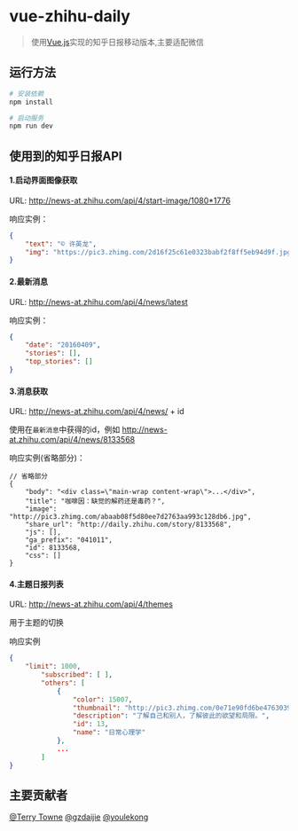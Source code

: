 # vue-zhihu-daily

> 使用[Vue.js](https://github.com/vuejs/vue)实现的知乎日报移动版本,主要适配微信

## 运行方法
```bash
# 安装依赖
npm install

# 启动服务
npm run dev
```

## 使用到的知乎日报API
#### 1.启动界面图像获取

URL: http://news-at.zhihu.com/api/4/start-image/1080*1776

响应实例：
```json
{
    "text": "© 许英龙",
    "img": "https://pic3.zhimg.com/2d16f25c61e0323babf2f8ff5eb94d9f.jpg"
}
```

####  2.最新消息

URL: http://news-at.zhihu.com/api/4/news/latest

响应实例：
```json
{
    "date": "20160409",
    "stories": [],
    "top_stories": []
}
```

####  3.消息获取
URL: http://news-at.zhihu.com/api/4/news/ + id

使用在`最新消息`中获得的id，例如 http://news-at.zhihu.com/api/4/news/8133568

响应实例(省略部分)：
```
// 省略部分
{
    "body": "<div class=\"main-wrap content-wrap\">...</div>",
    "title": "咖啡因：缺觉的解药还是毒药？",
    "image": "http://pic3.zhimg.com/abaab08f5d80ee7d2763aa993c128db6.jpg",
    "share_url": "http://daily.zhihu.com/story/8133568",
    "js": [],
    "ga_prefix": "041011",
    "id": 8133568,
    "css": []
}
```
#### 4.主题日报列表
URL: http://news-at.zhihu.com/api/4/themes

用于主题的切换

响应实例
```JSON
{
    "limit": 1000,
        "subscribed": [ ],
        "others": [
            {
                "color": 15007,
                "thumbnail": "http://pic3.zhimg.com/0e71e90fd6be47630399d63c58beebfc.jpg",
                "description": "了解自己和别人，了解彼此的欲望和局限。",
                "id": 13,
                "name": "日常心理学"
            },
            ...
        ]
}
```

## 主要贡献者
[@Terry Towne](https://github.com/terrytowne)
[@gzdaijie](https://github.com/gzdaijie)
[@youlekong](https://github.com/youlekong)
